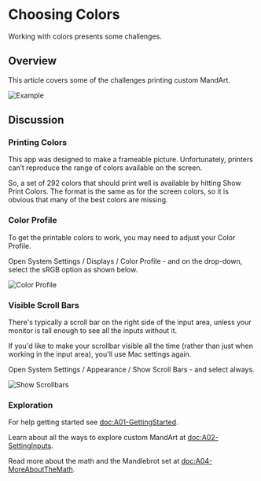 # Choosing Colors

Working with colors presents some challenges.


## Overview

This article covers some of the challenges printing custom MandArt.

![Example](mandart_a03.png)


## Discussion

### Printing Colors

This app was designed to make a frameable picture. 
Unfortunately, printers can’t reproduce the range of colors available on the screen.

So, a set of 292 colors that should print well is available by hitting Show Print Colors. 
The format is the same as for the screen colors, so it is obvious that many of the best colors are missing.


### Color Profile

To get the printable colors to work, you may need to adjust your Color Profile.

Open System Settings / Displays / Color Profile - and on the drop-down, 
select the sRGB option as shown below. 

![Color Profile](SystemSettings-Displays-ColorProfile-sRGB.png)

### Visible Scroll Bars

There's typically a scroll bar on the right side of the input area,
unless your monitor is tall enough to see all the inputs without it. 

If you'd like to make your scrollbar visible all the time 
(rather than just when working in the input area), you'll use
Mac settings again.

Open System Settings / Appearance / Show Scroll Bars - and select always.

![Show Scrollbars](SystemSettings-Appearance-Scrollbar.png)

### Exploration

For help getting started see <doc:A01-GettingStarted>.

Learn about all the ways to explore custom MandArt at <doc:A02-SettingInputs>.

Read more about the math and the Mandlebrot set at <doc:A04-MoreAboutTheMath>.


